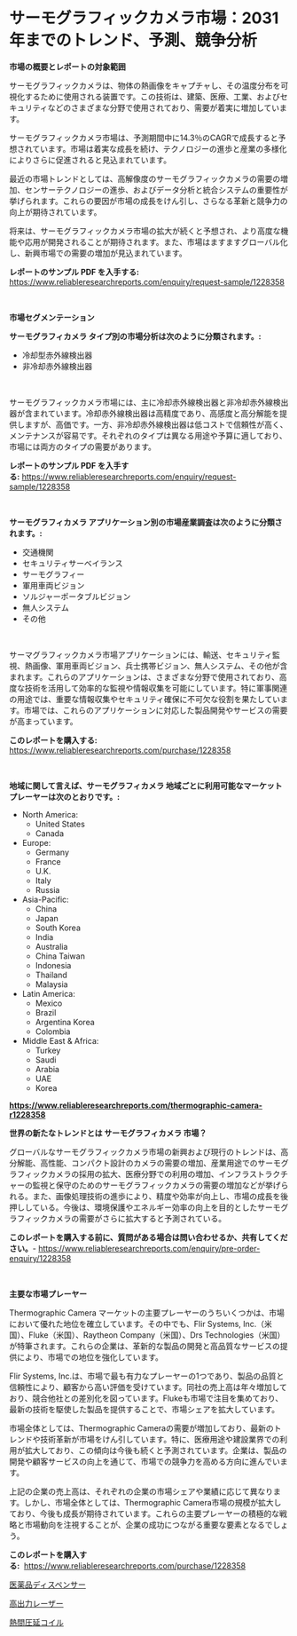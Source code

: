 <p><h1>サーモグラフィックカメラ市場：2031年までのトレンド、予測、競争分析</h1></p><p><strong>市場の概要とレポートの対象範囲</strong></p>
<p><p>サーモグラフィックカメラは、物体の熱画像をキャプチャし、その温度分布を可視化するために使用される装置です。この技術は、建築、医療、工業、およびセキュリティなどのさまざまな分野で使用されており、需要が着実に増加しています。</p><p>サーモグラフィックカメラ市場は、予測期間中に14.3％のCAGRで成長すると予想されています。市場は着実な成長を続け、テクノロジーの進歩と産業の多様化によりさらに促進されると見込まれています。</p><p>最近の市場トレンドとしては、高解像度のサーモグラフィックカメラの需要の増加、センサーテクノロジーの進歩、およびデータ分析と統合システムの重要性が挙げられます。これらの要因が市場の成長をけん引し、さらなる革新と競争力の向上が期待されています。</p><p>将来は、サーモグラフィックカメラ市場の拡大が続くと予想され、より高度な機能や応用が開発されることが期待されます。また、市場はますますグローバル化し、新興市場での需要の増加が見込まれています。</p></p>
<p><strong>レポートのサンプル PDF を入手する:</strong> <a href="https://www.reliableresearchreports.com/enquiry/request-sample/1228358">https://www.reliableresearchreports.com/enquiry/request-sample/1228358</a></p>
<p>&nbsp;</p>
<p><strong>市場セグメンテーション</strong></p>
<p><strong>サーモグラフィカメラ タイプ別の市場分析は次のように分類されます。:</strong></p>
<p><ul><li>冷却型赤外線検出器</li><li>非冷却赤外線検出器</li></ul></p>
<p>&nbsp;</p>
<p><p>サーモグラフィックカメラ市場には、主に冷却赤外線検出器と非冷却赤外線検出器が含まれています。冷却赤外線検出器は高精度であり、高感度と高分解能を提供しますが、高価です。一方、非冷却赤外線検出器は低コストで信頼性が高く、メンテナンスが容易です。それぞれのタイプは異なる用途や予算に適しており、市場には両方のタイプの需要があります。</p></p>
<p><strong>レポートのサンプル PDF を入手する:</strong>&nbsp;<a href="https://www.reliableresearchreports.com/enquiry/request-sample/1228358">https://www.reliableresearchreports.com/enquiry/request-sample/1228358</a></p>
<p>&nbsp;</p>
<p><strong> サーモグラフィカメラ アプリケーション別の市場産業調査は次のように分類されます。:</strong></p>
<p><ul><li>交通機関</li><li>セキュリティサーベイランス</li><li>サーモグラフィー</li><li>軍用車両ビジョン</li><li>ソルジャーポータブルビジョン</li><li>無人システム</li><li>その他</li></ul></p>
<p>&nbsp;</p>
<p><p>サーマグラフィックカメラ市場アプリケーションには、輸送、セキュリティ監視、熱画像、軍用車両ビジョン、兵士携帯ビジョン、無人システム、その他が含まれます。これらのアプリケーションは、さまざまな分野で使用されており、高度な技術を活用して効率的な監視や情報収集を可能にしています。特に軍事関連の用途では、重要な情報収集やセキュリティ確保に不可欠な役割を果たしています。市場では、これらのアプリケーションに対応した製品開発やサービスの需要が高まっています。</p></p>
<p><strong>このレポートを購入する:</strong>&nbsp; <a href="https://www.reliableresearchreports.com/purchase/1228358">https://www.reliableresearchreports.com/purchase/1228358</a></p>
<p>&nbsp;</p>
<p><strong>地域に関して言えば、サーモグラフィカメラ 地域ごとに利用可能なマーケットプレーヤーは次のとおりです。:</strong></p>
<p><ul>
    <li>
        North America:
        <ul>
            <li>United States</li>
            <li>Canada</li>
        </ul>
    </li>
    <li>
        Europe:
        <ul>
            <li>Germany</li>
            <li>France</li>
            <li>U.K.</li>
            <li>Italy</li>
            <li>Russia</li>
        </ul>
    </li>
    <li>
        Asia-Pacific:
        <ul>
            <li>China</li>
            <li>Japan</li>
            <li>South Korea</li>
            <li>India</li>
            <li>Australia</li>
            <li>China Taiwan</li>
            <li>Indonesia</li>
            <li>Thailand</li>
            <li>Malaysia</li>
        </ul>
    </li>
    <li>
        Latin America:
        <ul>
            <li>Mexico</li>
            <li>Brazil</li>
            <li>Argentina Korea</li>
            <li>Colombia</li>
        </ul>
    </li>
    <li>
        Middle East & Africa:
        <ul>
            <li>Turkey</li>
            <li>Saudi</li>
            <li>Arabia</li>
            <li>UAE</li>
            <li>Korea</li>
        </ul>
    </li>
    </ul></p>
<p><strong><a href="https://www.reliableresearchreports.com/thermographic-camera-r1228358">https://www.reliableresearchreports.com/thermographic-camera-r1228358</a></strong>&nbsp;</p>
<p><strong>世界の新たなトレンドとは サーモグラフィカメラ 市場？</strong></p>
<p><p>グローバルなサーモグラフィックカメラ市場の新興および現行のトレンドは、高分解能、高性能、コンパクト設計のカメラの需要の増加、産業用途でのサーモグラフィックカメラの採用の拡大、医療分野での利用の増加、インフラストラクチャーの監視と保守のためのサーモグラフィックカメラの需要の増加などが挙げられる。また、画像処理技術の進歩により、精度や効率が向上し、市場の成長を後押ししている。今後は、環境保護やエネルギー効率の向上を目的としたサーモグラフィックカメラの需要がさらに拡大すると予測されている。</p></p>
<p><strong>このレポートを購入する前に、質問がある場合は問い合わせるか、共有してください。</strong>- <a href="https://www.reliableresearchreports.com/enquiry/pre-order-enquiry/1228358">https://www.reliableresearchreports.com/enquiry/pre-order-enquiry/1228358</a></p>
<p>&nbsp;</p>
<p><strong>主要な市場プレーヤー</strong></p>
<p><p>Thermographic Camera マーケットの主要プレーヤーのうちいくつかは、市場において優れた地位を確立しています。その中でも、Flir Systems, Inc.（米国）、Fluke（米国）、Raytheon Company（米国）、Drs Technologies（米国）が特筆されます。これらの企業は、革新的な製品の開発と高品質なサービスの提供により、市場での地位を強化しています。</p><p>Flir Systems, Inc.は、市場で最も有力なプレーヤーの1つであり、製品の品質と信頼性により、顧客から高い評価を受けています。同社の売上高は年々増加しており、競合他社との差別化を図っています。Flukeも市場で注目を集めており、最新の技術を駆使した製品を提供することで、市場シェアを拡大しています。</p><p>市場全体としては、Thermographic Cameraの需要が増加しており、最新のトレンドや技術革新が市場をけん引しています。特に、医療用途や建設業界での利用が拡大しており、この傾向は今後も続くと予測されています。企業は、製品の開発や顧客サービスの向上を通じて、市場での競争力を高める方向に進んでいます。</p><p>上記の企業の売上高は、それぞれの企業の市場シェアや業績に応じて異なります。しかし、市場全体としては、Thermographic Camera市場の規模が拡大しており、今後も成長が期待されています。これらの主要プレーヤーの積極的な戦略と市場動向を注視することが、企業の成功につながる重要な要素となるでしょう。</p></p>
<p><strong>このレポートを購入する:</strong>&nbsp;&nbsp;<a href="https://www.reliableresearchreports.com/purchase/1228358">https://www.reliableresearchreports.com/purchase/1228358</a></p>
<p><p><a href="https://medium.com/@diegomoen2016/%E5%8C%BB%E8%96%AC%E5%93%81%E3%83%87%E3%82%A3%E3%82%B9%E3%83%9A%E3%83%B3%E3%82%B5%E3%83%BC%E5%B8%82%E5%A0%B4%E3%81%AF-%E5%B8%82%E5%A0%B4%E3%82%B7%E3%82%A7%E3%82%A2-%E3%82%B5%E3%82%A4%E3%82%BA-2031%E5%B9%B4%E3%81%BE%E3%81%A7%E3%81%AE%E4%BA%88%E6%B8%AC%E3%81%AB%E7%84%A6%E7%82%B9%E3%82%92%E5%BD%93%E3%81%A6%E3%81%A6%E3%81%84%E3%81%BE%E3%81%99-igusaihin-disupensa-shijou-wa-shijou-shea-saizu-8332875dac46">医薬品ディスペンサー</a></p><p><a href="https://medium.com/@billyarton5656871/%E6%AC%A1%E3%81%AE%E6%96%87%E7%AB%A0%E3%82%92%E6%97%A5%E6%9C%AC%E8%AA%9E%E3%81%AB%E7%BF%BB%E8%A8%B3%E3%81%97%E3%81%A6%E3%81%8F%E3%81%A0%E3%81%95%E3%81%84-2024%E5%B9%B4%E3%81%8B%E3%82%892031%E5%B9%B4%E3%81%BE%E3%81%A7%E3%81%AE%E5%B8%82%E5%A0%B4%E5%8B%95%E5%90%91%E3%81%A8%E5%B8%82%E5%A0%B4%E5%88%86%E6%9E%90%E3%81%8C%E4%BA%88%E6%B8%AC%E3%81%95%E3%82%8C%E3%81%9F%E3%83%8F%E3%82%A4%E3%83%91%E3%83%AF%E3%83%BC%E3%83%AC%E3%83%BC%E3%82%B6%E3%83%BC%E5%B8%82%E5%A0%B4-2914ba905c50">高出力レーザー</a></p><p><a href="https://medium.com/@billyarton5656871/%E3%83%9B%E3%83%83%E3%83%88%E3%83%AD%E3%83%BC%E3%83%AB%E3%83%89%E3%82%B3%E3%82%A4%E3%83%AB%E5%B8%82%E5%A0%B4-%E6%88%90%E5%8A%9F%E3%81%99%E3%82%8B%E3%83%93%E3%82%B8%E3%83%8D%E3%82%B9%E6%88%A6%E7%95%A5%E3%81%AE%E9%8D%B52031%E5%B9%B4%E3%81%BE%E3%81%A7%E3%81%AE%E4%BA%88%E6%B8%AC-5d7f72c70f12">熱間圧延コイル</a></p></p>